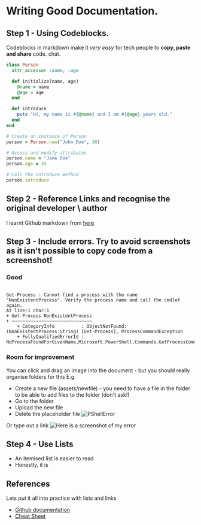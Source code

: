 # Writing Good Documentation.

## Step 1 - Using Codeblocks.


Codeblocks in markdown make it *very easy* for tech people to **copy, paste and share** code. 
chat.
```ruby
class Person
  attr_accessor :name, :age

  def initialize(name, age)
    @name = name
    @age = age
  end

  def introduce
    puts "Hi, my name is #{@name} and I am #{@age} years old."
  end
end

# Create an instance of Person
person = Person.new("John Doe", 30)

# Access and modify attributes
person.name = "Jane Doe"
person.age = 35

# Call the introduce method
person.introduce
```

## Step 2 - Reference Links and recognise the original developer \ author
I learnt Github markdown from [here](https://docs.github.com/en/get-started/writing-on-github/getting-started-with-writing-and-formatting-on-github/basic-writing-and-formatting-syntax#links)

## Step 3 - Include errors. Try to avoid screenshots as it isn't possible to copy code from a screenshot!

### Good

```PowerSgekk error

Get-Process : Cannot find a process with the name "NonExistentProcess". Verify the process name and call the cmdlet again.
At line:1 char:1
+ Get-Process NonExistentProcess
+ ~~~~~~~~~~~~~~~~~~~~~~~~~~~~~~
    + CategoryInfo          : ObjectNotFound: (NonExistentProcess:String) [Get-Process], ProcessCommandException
    + FullyQualifiedErrorId : NoProcessFoundForGivenName,Microsoft.PowerShell.Commands.GetProcessCommand
```

### Room for improvement
You can click and drag an image into the document - but you should really organise folders for this E.g. 
- Create a new file (assets/newfile) - you need to have a file in the folder to be able to add files to the folder (don't ask!)
- Go to the folder
- Upload the new file
- Delete the placeholder file
![PShellError](https://github.com/WelshieGD/github-docs-example/assets/120795390/4d81724b-f8e8-42ee-8dd9-72480249a133)

Or type out a link
![Here is a screenshot of my error](https://www.cornerstoneofrecovery.com/wp-content/uploads/2019/05/10-signs-you-may-have-a-drinking-problem-featured.jpg)

## Step 4 - Use Lists

- An itemised list is easier to read
- Honestly, it is

## References
Lets put it all into practice with lists and links
- [Github documentation](https://docs.github.com/en/get-started/writing-on-github/getting-started-with-writing-and-formatting-on-github/quickstart-for-writing-on-github)
- [Cheat Sheet](https://github.com/adam-p/markdown-here/wiki/Markdown-Cheatsheet#links)
